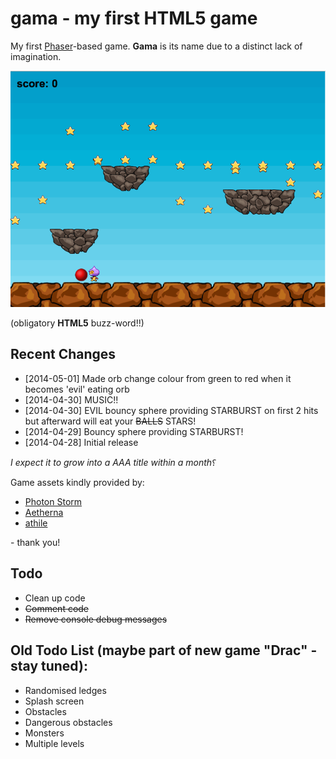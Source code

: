 gama - my first HTML5 game
==========================

My first [Phaser](http://www.photonstorm.com/phaser)-based game. **Gama** is its name due to a distinct lack of imagination.

![gama Screenshot](https://raw.githubusercontent.com/OdinsHat/gama/master/screenshot.png)

(obligatory **HTML5** buzz-word!!)

Recent Changes
--------------
* [2014-05-01] Made orb change colour from green to red when it becomes 'evil' eating orb
* [2014-04-30] MUSIC!!
* [2014-04-30] EVIL bouncy sphere providing STARBURST on first 2 hits but afterward will eat your ~~BALLS~~ STARS!
* [2014-04-29] Bouncy sphere providing STARBURST!
* [2014-04-28] Initial release

*I expect it to grow into a AAA title within a month⸮*

Game assets kindly provided by:
* [Photon Storm](http://www.photonstorm.com/)
* [Aetherna](http://opengameart.org/content/2d-platform-ground-stone-tiles)
* [athile](http://opengameart.org/content/colored-spheres)

\- thank you!

Todo
----
* Clean up code
* ~~Comment code~~
* ~~Remove console debug messages~~

Old Todo List (maybe part of new game "Drac" - stay tuned):
--------------------------------------------------
* Randomised ledges
* Splash screen
* Obstacles
* Dangerous obstacles
* Monsters
* Multiple levels